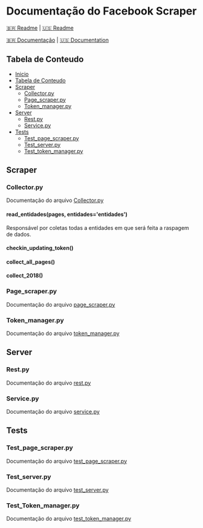 # Documentação do Facebook Scraper

[:brazil: Readme](../../../README.md) |
[:us: Readme](../../Readme/Language/English/README.md)

[:brazil: Documentação](./Doc.md) |
[:us: Documentation](../English/Doc.md)

## Tabela de Conteudo

* [Inicio](#documentacao-do-facebook-scraper)
* [Tabela de Conteudo](#tabela-de-conteudo)
* [Scraper](#scraper)
  * [Collector.py](#collectorpy)
  * [Page_scraper.py](#page_scraperpy)
  * [Token_manager.py](#token_managerpy)
* [Server](#server)
  * [Rest.py](#restpy)
  * [Service.py](#servicepy)
* [Tests](#tests)
  * [Test_page_scraper.py](#test_page_scraperpy)
  * [Test_server.py](#test_serverpy)
  * [Test_token_manager.py](#test_token_managerpy)

## Scraper

### Collector.py

Documentação do arquivo [Collector.py](../../../scraper/collector.py)

#### read_entidades(pages, entidades='entidades')

Responsável por coletas todas a entidades em que será feita a
raspagem de dados.

#### checkin_updating_token()

#### collect_all_pages()

#### collect_2018()

### Page_scraper.py

Documentação do arquivo [page_scraper.py](../../../scraper/page_scraper.py)

### Token_manager.py

Documentação do arquivo [token_manager.py](../../../scraper/token_manager.py)

## Server

### Rest.py

Documentação do arquivo [rest.py](../../../server/rest.py)

### Service.py

Documentação do arquivo [service.py](../../../server/service.py)

## Tests

### Test_page_scraper.py

Documentação do arquivo [test_page_scraper.py](../../../tests/test_page_scraper.py)

### Test_server.py

Documentação do arquivo [test_server.py](../../../tests/test_server.py)

### Test_Token_manager.py

Documentação do arquivo [test_token_manager.py](../../../tests/test_token_manager.py)
